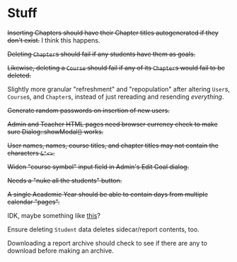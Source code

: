 # Stuff

~~Inserting Chapters should have their Chapter titles autogenerated if
they don't exist.~~ I think this happens.

~~Deleting `Chapter`s should fail if any students have them as goals.~~

~~Likewise, deleting a `Course` should fail if any of its `Chapter`s would
fail to be deleted.~~

Slightly more granular "refreshment" and "repopulation" after altering
`User`s, `Course`s, and `Chapter`s, instead of just rereading and
resending _everything_.

~~Generate random passwords on insertion of new users.~~

~~Admin and Teacher HTML pages need browser currency check to make sure
Dialog::showModal() works.~~

~~User names, names, course titles, and chapter titles may not contain
the characters `&"<>`.~~

~~Widen "course symbol" input field in Admin's Edit Goal dialog.~~

~~Needs a "nuke all the students" button.~~

~~A single Academic Year should be able to contain days from multiple
calendar "pages".~~

IDK, maybe something like [this](https://editorjs.io/)?

Ensure deleting `Student` data deletes sidecar/report contents, too.

Downloading a report archive should check to see if there are any
to download before making an archive.
